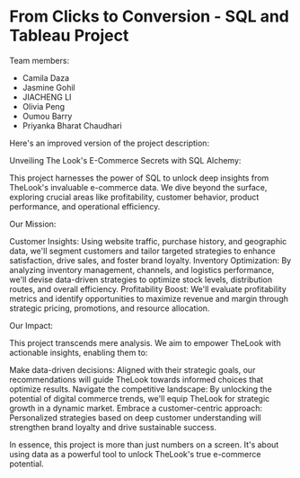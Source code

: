 # From Clicks to Conversion - SQL and Tableau Project

Team members: 
- Camila Daza 
- Jasmine Gohil
- JIACHENG LI
-  Olivia Peng
-  Oumou Barry
-  Priyanka Bharat Chaudhari


Here's an improved version of the project description:

Unveiling The Look's E-Commerce Secrets with SQL Alchemy:

This project harnesses the power of SQL to unlock deep insights from TheLook's invaluable e-commerce data. We dive beyond the surface, exploring crucial areas like profitability, customer behavior, product performance, and operational efficiency.

Our Mission:

Customer Insights: Using website traffic, purchase history, and geographic data, we'll segment customers and tailor targeted strategies to enhance satisfaction, drive sales, and foster brand loyalty.
Inventory Optimization: By analyzing inventory management, channels, and logistics performance, we'll devise data-driven strategies to optimize stock levels, distribution routes, and overall efficiency.
Profitability Boost: We'll evaluate profitability metrics and identify opportunities to maximize revenue and margin through strategic pricing, promotions, and resource allocation.

Our Impact:

This project transcends mere analysis. We aim to empower TheLook with actionable insights, enabling them to:

Make data-driven decisions: Aligned with their strategic goals, our recommendations will guide TheLook towards informed choices that optimize results.
Navigate the competitive landscape: By unlocking the potential of digital commerce trends, we'll equip TheLook for strategic growth in a dynamic market.
Embrace a customer-centric approach: Personalized strategies based on deep customer understanding will strengthen brand loyalty and drive sustainable success.

In essence, this project is more than just numbers on a screen. It's about using data as a powerful tool to unlock TheLook's true e-commerce potential.
